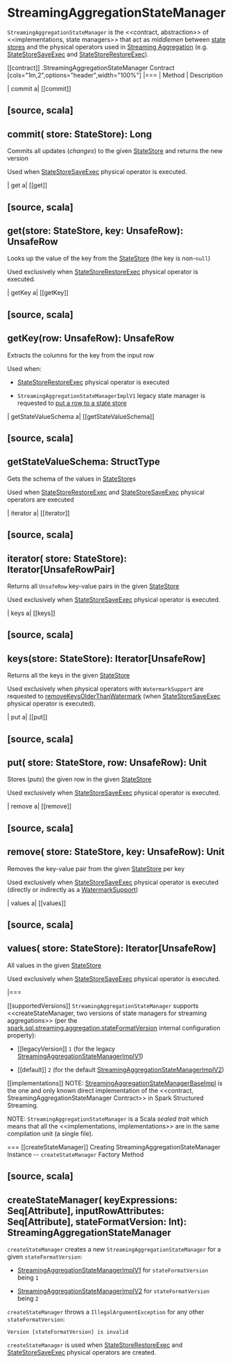 # StreamingAggregationStateManager

`StreamingAggregationStateManager` is the <<contract, abstraction>> of <<implementations, state managers>> that act as _middlemen_ between [state stores](StateStore.md) and the physical operators used in [Streaming Aggregation](streaming-aggregation/index.md) (e.g. [StateStoreSaveExec](physical-operators/StateStoreSaveExec.md) and [StateStoreRestoreExec](physical-operators/StateStoreRestoreExec.md)).

[[contract]]
.StreamingAggregationStateManager Contract
[cols="1m,2",options="header",width="100%"]
|===
| Method
| Description

| commit
a| [[commit]]

[source, scala]
----
commit(
  store: StateStore): Long
----

Commits all updates (_changes_) to the given [StateStore](StateStore.md) and returns the new version

Used when [StateStoreSaveExec](physical-operators/StateStoreSaveExec.md) physical operator is executed.

| get
a| [[get]]

[source, scala]
----
get(store: StateStore, key: UnsafeRow): UnsafeRow
----

Looks up the value of the key from the [StateStore](StateStore.md) (the key is non-``null``)

Used exclusively when [StateStoreRestoreExec](physical-operators/StateStoreRestoreExec.md) physical operator is executed.

| getKey
a| [[getKey]]

[source, scala]
----
getKey(row: UnsafeRow): UnsafeRow
----

Extracts the columns for the key from the input row

Used when:

* [StateStoreRestoreExec](physical-operators/StateStoreRestoreExec.md) physical operator is executed

* `StreamingAggregationStateManagerImplV1` legacy state manager is requested to [put a row to a state store](StreamingAggregationStateManagerImplV1.md#put)

| getStateValueSchema
a| [[getStateValueSchema]]

[source, scala]
----
getStateValueSchema: StructType
----

Gets the schema of the values in [StateStore](StateStore.md)s

Used when [StateStoreRestoreExec](physical-operators/StateStoreRestoreExec.md) and [StateStoreSaveExec](physical-operators/StateStoreSaveExec.md) physical operators are executed

| iterator
a| [[iterator]]

[source, scala]
----
iterator(
  store: StateStore): Iterator[UnsafeRowPair]
----

Returns all `UnsafeRow` key-value pairs in the given [StateStore](StateStore.md)

Used exclusively when [StateStoreSaveExec](physical-operators/StateStoreSaveExec.md) physical operator is executed.

| keys
a| [[keys]]

[source, scala]
----
keys(store: StateStore): Iterator[UnsafeRow]
----

Returns all the keys in the given [StateStore](StateStore.md)

Used exclusively when physical operators with `WatermarkSupport` are requested to [removeKeysOlderThanWatermark](WatermarkSupport.md#removeKeysOlderThanWatermark-StreamingAggregationStateManager-store) (when [StateStoreSaveExec](physical-operators/StateStoreSaveExec.md) physical operator is executed).

| put
a| [[put]]

[source, scala]
----
put(
  store: StateStore,
  row: UnsafeRow): Unit
----

Stores (_puts_) the given row in the given [StateStore](StateStore.md)

Used exclusively when [StateStoreSaveExec](physical-operators/StateStoreSaveExec.md) physical operator is executed.

| remove
a| [[remove]]

[source, scala]
----
remove(
  store: StateStore,
  key: UnsafeRow): Unit
----

Removes the key-value pair from the given [StateStore](StateStore.md) per key

Used exclusively when [StateStoreSaveExec](physical-operators/StateStoreSaveExec.md) physical operator is executed (directly or indirectly as a [WatermarkSupport](WatermarkSupport.md#removeKeysOlderThanWatermark-StreamingAggregationStateManager-store))

| values
a| [[values]]

[source, scala]
----
values(
  store: StateStore): Iterator[UnsafeRow]
----

All values in the given [StateStore](StateStore.md)

Used exclusively when [StateStoreSaveExec](physical-operators/StateStoreSaveExec.md) physical operator is executed.

|===

[[supportedVersions]]
`StreamingAggregationStateManager` supports <<createStateManager, two versions of state managers for streaming aggregations>> (per the [spark.sql.streaming.aggregation.stateFormatVersion](configuration-properties.md#spark.sql.streaming.aggregation.stateFormatVersion) internal configuration property):

* [[legacyVersion]] `1` (for the legacy [StreamingAggregationStateManagerImplV1](StreamingAggregationStateManagerBaseImpl.md#StreamingAggregationStateManagerImplV1))

* [[default]] `2` (for the default [StreamingAggregationStateManagerImplV2](StreamingAggregationStateManagerBaseImpl.md#StreamingAggregationStateManagerImplV2))

[[implementations]]
NOTE: [StreamingAggregationStateManagerBaseImpl](StreamingAggregationStateManagerBaseImpl.md) is the one and only known direct implementation of the <<contract, StreamingAggregationStateManager Contract>> in Spark Structured Streaming.

NOTE: `StreamingAggregationStateManager` is a Scala *sealed trait* which means that all the <<implementations, implementations>> are in the same compilation unit (a single file).

=== [[createStateManager]] Creating StreamingAggregationStateManager Instance -- `createStateManager` Factory Method

[source, scala]
----
createStateManager(
  keyExpressions: Seq[Attribute],
  inputRowAttributes: Seq[Attribute],
  stateFormatVersion: Int): StreamingAggregationStateManager
----

`createStateManager` creates a new `StreamingAggregationStateManager` for a given `stateFormatVersion`:

* [StreamingAggregationStateManagerImplV1](StreamingAggregationStateManagerImplV1.md) for `stateFormatVersion` being `1`

* [StreamingAggregationStateManagerImplV2](StreamingAggregationStateManagerImplV2.md) for `stateFormatVersion` being `2`

`createStateManager` throws a `IllegalArgumentException` for any other `stateFormatVersion`:

```text
Version [stateFormatVersion] is invalid
```

`createStateManager` is used when [StateStoreRestoreExec](physical-operators/StateStoreRestoreExec.md#stateManager) and [StateStoreSaveExec](physical-operators/StateStoreSaveExec.md#stateManager) physical operators are created.

